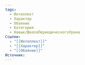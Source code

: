 ```yaml
---
tags:
  - Интеллект
  - Характер
  - Обаяние
  - Категория
  - Навык/ШколаПериодическогоУрона
Ссылки:
  - "[[Интеллект]]"
  - "[[Характер]]"
  - "[[Обаяние]]"
Источник:
---
```

